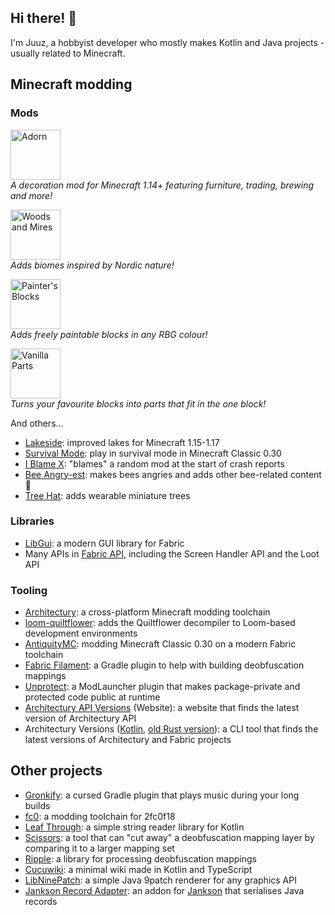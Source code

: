 ## Hi there! :wave:

I'm Juuz, a hobbyist developer who mostly makes Kotlin and Java projects - usually related to Minecraft.

## Minecraft modding

### Mods

<p><a href="https://github.com/Juuxel/Adorn"><img src="https://i.imgur.com/wFpM7FG.png" alt="Adorn" height="80px"></a>
<br><em>A decoration mod for Minecraft 1.14+ featuring furniture, trading, brewing and more!</em>
<p><a href="https://github.com/Juuxel/WoodsAndMires"><img src="https://i.imgur.com/HeVqFJE.png" alt="Woods and Mires" height="80px"></a>
<br><em>Adds biomes inspired by Nordic nature!</em>
<p><a href="https://github.com/Juuxel/PaintersBlocks"><img src="https://i.imgur.com/uVTHBvB.png" alt="Painter's Blocks" height="80px"></a>
<br><em>Adds freely paintable blocks in any RBG colour!</em>
<p><a href="https://github.com/Juuxel/VanillaParts"><img src="https://i.imgur.com/CKffJH2.png" alt="Vanilla Parts" height="80px"></a>
<br><em>Turns your favourite blocks into parts that fit in the one block!</em>

And others...

- [Lakeside](https://github.com/Juuxel/Lakeside): improved lakes for Minecraft 1.15-1.17
- [Survival Mode](https://github.com/Juuxel/SurvivalMode): play in survival mode in Minecraft Classic 0.30
- [I Blame X](https://github.com/Juuxel/i-blame-x): "blames" a random mod at the start of crash reports
- [Bee Angry-est](https://github.com/Juuxel/BeeAngry-est): makes bees angries and adds other bee-related content :bee:
- [Tree Hat](https://github.com/Juuxel/TreeHat): adds wearable miniature trees

### Libraries

- [LibGui](https://github.com/CottonMC/LibGui): a modern GUI library for Fabric
- Many APIs in [Fabric API](https://github.com/FabricMC/fabric), including the Screen Handler API and the Loot API

### Tooling

- [Architectury](https://github.com/architectury): a cross-platform Minecraft modding toolchain
- [loom-quiltflower](https://github.com/Juuxel/LoomQuiltflower): adds the Quiltflower decompiler to Loom-based development environments
- [AntiquityMC](https://github.com/AntiquityMC): modding Minecraft Classic 0.30 on a modern Fabric toolchain
- [Fabric Filament](https://github.com/FabricMC/fabric-filament): a Gradle plugin to help with building deobfuscation mappings
- [Unprotect](https://github.com/Juuxel/unprotect): a ModLauncher plugin that makes package-private and protected code public at runtime
- [Architectury API Versions](https://github.com/Juuxel/architectury-api-versions) (Website): a website that finds the latest version of Architectury API
- Architectury Versions ([Kotlin](https://github.com/Juuxel/architectury-versions.kt), [old Rust version](https://github.com/Juuxel/architectury-versions)): a CLI tool that finds the latest versions of Architectury and Fabric projects

## Other projects

- [Gronkify](https://github.com/Juuxel/Gronkify): a cursed Gradle plugin that plays music during your long builds
- [fc0](https://github.com/Juuxel/fc0): a modding toolchain for 2fc0f18
- [Leaf Through](https://github.com/Juuxel/LeafThrough): a simple string reader library for Kotlin
- [Scissors](https://github.com/Juuxel/Scissors): a tool that can "cut away" a deobfuscation mapping layer by comparing it to a larger mapping set
- [Ripple](https://github.com/Juuxel/Ripple): a library for processing deobfuscation mappings 
- [Cucuwiki](https://github.com/Juuxel/cucuwiki): a minimal wiki made in Kotlin and TypeScript
- [LibNinePatch](https://github.com/Juuxel/LibNinePatch): a simple Java 9patch renderer for any graphics API
- [Jankson Record Adapter](https://github.com/Juuxel/JanksonRecordAdapter): an addon for [Jankson](https://github.com/falkreon/Jankson) that serialises Java records
